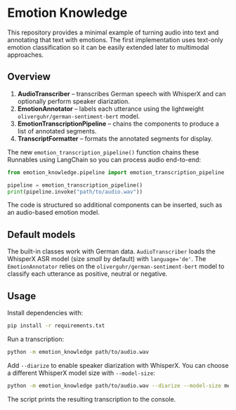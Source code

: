 # Emotion Knowledge

This repository provides a minimal example of turning audio into text
and annotating that text with emotions. The first implementation uses
text-only emotion classification so it can be easily extended later to
multimodal approaches.

## Overview

1. **AudioTranscriber** – transcribes German speech with WhisperX and can
    optionally perform speaker diarization.
2. **EmotionAnnotator** – labels each utterance using the lightweight
    `oliverguhr/german-sentiment-bert` model.
3. **EmotionTranscriptionPipeline** – chains the components to produce a list of
    annotated segments.
4. **TranscriptFormatter** – formats the annotated segments for display.

The new `emotion_transcription_pipeline()` function chains these Runnables using LangChain so you can process audio end-to-end:

```python
from emotion_knowledge.pipeline import emotion_transcription_pipeline

pipeline = emotion_transcription_pipeline()
print(pipeline.invoke("path/to/audio.wav"))
```

The code is structured so additional components can be inserted, such as
an audio-based emotion model.

## Default models

The built-in classes work with German data. `AudioTranscriber` loads the
WhisperX ASR model (size *small* by default) with `language='de'`. The
`EmotionAnnotator` relies on the `oliverguhr/german-sentiment-bert` model
to classify each utterance as positive, neutral or negative.

## Usage

Install dependencies with:

```bash
pip install -r requirements.txt
```

Run a transcription:

```bash
python -m emotion_knowledge path/to/audio.wav
```

Add `--diarize` to enable speaker diarization with WhisperX. You can
choose a different WhisperX model size with `--model-size`:

```bash
python -m emotion_knowledge path/to/audio.wav --diarize --model-size medium
```

The script prints the resulting transcription to the console.

